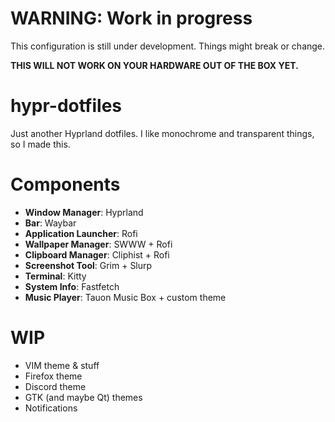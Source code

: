 # WARNING: Work in progress
This configuration is still under development. Things might break or change.

**THIS WILL NOT WORK ON YOUR HARDWARE OUT OF THE BOX YET.**

# hypr-dotfiles
Just another Hyprland dotfiles. I like monochrome and transparent things, so I made this.

# Components
- **Window Manager**: Hyprland
- **Bar**: Waybar
- **Application Launcher**: Rofi
- **Wallpaper Manager**: SWWW + Rofi
- **Clipboard Manager**: Cliphist + Rofi
- **Screenshot Tool**: Grim + Slurp
- **Terminal**: Kitty
- **System Info**: Fastfetch
- **Music Player**: Tauon Music Box + custom theme

# WIP
- VIM theme & stuff
- Firefox theme
- Discord theme
- GTK (and maybe Qt) themes
- Notifications
